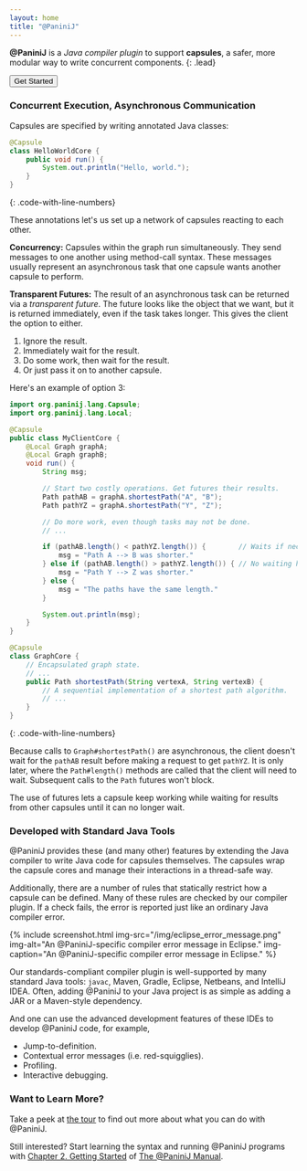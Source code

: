 ```yaml
---
layout: home
title: "@PaniniJ"
---
```


**@PaniniJ** is a *Java compiler plugin* to support **capsules**, a safer, more
modular way to write concurrent components.
{: .lead}

<a id="get-started-link" href="/man/p1/ch2_getting_started.html">
  <button type="button" class="btn btn-primary btn-lg btn-block">Get Started</button>
</a>


### Concurrent Execution, Asynchronous Communication

Capsules are specified by writing annotated Java classes:

``` java
@Capsule
class HelloWorldCore {
    public void run() {
        System.out.println("Hello, world.");
    }
}
```
{: .code-with-line-numbers}

These annotations let's us set up a network of capsules reacting to each other.

**Concurrency:** Capsules within the graph run simultaneously. They send
messages to one another using method-call syntax. These messages usually
represent an asynchronous task that one capsule wants another capsule to
perform.

**Transparent Futures:** The result of an asynchronous task can be returned via
a *transparent future*. The future looks like the object that we want, but it is
returned immediately, even if the task takes longer. This gives the client the
option to either.

1. Ignore the result.
2. Immediately wait for the result.
3. Do some work, then wait for the result.
4. Or just pass it on to another capsule.

Here's an example of option 3:

``` java
import org.paninij.lang.Capsule;
import org.paninij.lang.Local;

@Capsule
public class MyClientCore {
    @Local Graph graphA;
    @Local Graph graphB;
    void run() {
        String msg;

        // Start two costly operations. Get futures their results.
        Path pathAB = graphA.shortestPath("A", "B");
        Path pathYZ = graphA.shortestPath("Y", "Z");

        // Do more work, even though tasks may not be done.
        // ...

        if (pathAB.length() < pathYZ.length()) {        // Waits if necessary.
            msg = "Path A --> B was shorter."
        } else if (pathAB.length() > pathYZ.length()) { // No waiting here.
            msg = "Path Y --> Z was shorter."
        } else {
            msg = "The paths have the same length."
        }

        System.out.println(msg);
    }
}

@Capsule
class GraphCore {
    // Encapsulated graph state.
    // ...
    public Path shortestPath(String vertexA, String vertexB) {
        // A sequential implementation of a shortest path algorithm.
        // ...
    }
}
```
{: .code-with-line-numbers}

Because calls to `Graph#shortestPath()` are asynchronous, the client doesn't
wait for the `pathAB` result before making a request to get `pathYZ`. It is only
later, where the `Path#length()` methods are called that the client will need to
wait. Subsequent calls to the `Path` futures won't block.

The use of futures lets a capsule keep working while waiting for results from
other capsules until it can no longer wait.


### Developed with Standard Java Tools

@PaniniJ provides these (and many other) features by extending the Java compiler
to write Java code for capsules themselves. The capsules wrap the capsule cores
and manage their interactions in a thread-safe way.

Additionally, there are a number of rules that statically restrict how a capsule
can be defined. Many of these rules are checked by our compiler plugin. If a
check fails, the error is reported just like an ordinary Java compiler error.

{% include screenshot.html
    img-src="/img/eclipse_error_message.png"
    img-alt="An @PaniniJ-specific compiler error message in Eclipse."
    img-caption="An @PaniniJ-specific compiler error message in Eclipse." %}

Our standards-compliant compiler plugin is well-supported by many standard Java
tools: `javac`, Maven, Gradle, Eclipse, Netbeans, and IntelliJ IDEA. Often,
adding @PaniniJ to your Java project is as simple as adding a JAR or a
Maven-style dependency.

And one can use the advanced development features of these IDEs to develop
@PaniniJ code, for example,

- Jump-to-definition.
- Contextual error messages (i.e. red-squigglies).
- Profiling.
- Interactive debugging.


### Want to Learn More?

Take a peek at [the tour](/docs/tour.html) to find out more about what you can
do with @PaniniJ.

Still interested? Start learning the syntax and running @PaniniJ programs with
[Chapter 2. Getting Started](/man/p1/ch2_getting_started.html) of
[The @PaniniJ Manual](/man/).
